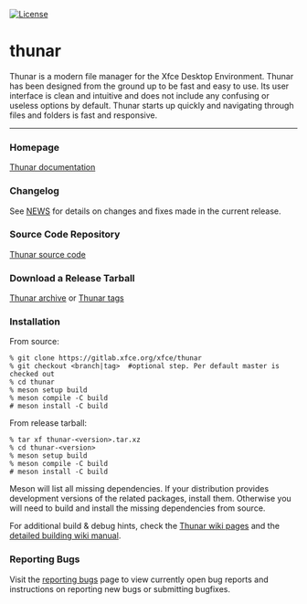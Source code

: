 [![License](https://img.shields.io/badge/License-GPL%20v2-blue.svg)](https://gitlab.xfce.org/xfce/thunar/COPYING)

# thunar


Thunar is a modern file manager for the Xfce Desktop Environment. Thunar has been designed from the ground up to be fast and easy to use. Its user interface is clean and intuitive and does not include any confusing or useless options by default. Thunar starts up quickly and navigating through files and folders is fast and responsive.

----

### Homepage

[Thunar documentation](https://docs.xfce.org/xfce/thunar/start)

### Changelog

See [NEWS](https://gitlab.xfce.org/xfce/thunar/-/blob/master/NEWS) for details on changes and fixes made in the current release.

### Source Code Repository

[Thunar source code](https://gitlab.xfce.org/xfce/thunar)

### Download a Release Tarball

[Thunar archive](https://archive.xfce.org/src/xfce/thunar)
    or
[Thunar tags](https://gitlab.xfce.org/xfce/thunar/-/tags)

### Installation

From source: 

    % git clone https://gitlab.xfce.org/xfce/thunar
    % git checkout <branch|tag>  #optional step. Per default master is checked out
    % cd thunar
    % meson setup build
    % meson compile -C build
    # meson install -C build

From release tarball:

    % tar xf thunar-<version>.tar.xz
    % cd thunar-<version>
    % meson setup build
    % meson compile -C build
    # meson install -C build

 Meson will list all missing dependencies.
 If your distribution provides development versions of the related packages, 
 install them. Otherwise you will need to build and install the missing dependencies from source.

For additional build & debug hints, check the [Thunar wiki pages](https://wiki.xfce.org/thunar/dev) and the [detailed building wiki manual](https://docs.xfce.org/xfce/building).

### Reporting Bugs

Visit the [reporting bugs](https://docs.xfce.org/xfce/thunar/bugs) page to view currently open bug reports and instructions on reporting new bugs or submitting bugfixes.

